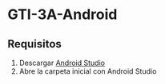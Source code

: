 # GTI-3A-Android

## Requisitos

1. Descargar [Android Studio](https://developer.android.com/studio?hl=es&gclid=CjwKCAjw-sqKBhBjEiwAVaQ9a2xuSRqpbmZKDNWhyFA4j2kcud1te08Wb4DfZjxNWhGQK4k45yba5RoCJAEQAvD_BwE&gclsrc=aw.ds)
2. Abre la carpeta inicial con Android Studio

